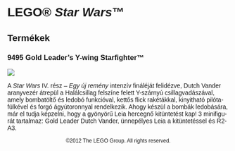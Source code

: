 <div lang="hu-HU" style="font-family: Helvetica, sans-serif;">
<h1>LEGO&reg; <i>Star Wars</i>&trade;</h1>
<h2>Termékek</h2>
<h3 style="font-weight: bold;">
<span class="product_number">9495</span>
<span class="title">Gold Leader’s Y-wing Starfighter™</span>
</h3>
<img src="https://www.lego.com/cdn/product-assets/product.img.pri/9495_prod.jpg" type="image/jpeg">
<p class="description">A <i>Star Wars</i> IV. rész – <i>Egy új remény</i> intenzív fináléját felidézve, Dutch Vander aranyvezér átrepül a Halálcsillag felszíne felett Y-szárnyú csillagvadászával, amely bombatöltő és ledobó funkcióval, kettős flick rakétákkal, kinyitható pilótafülkével és forgó ágyútoronnyal rendelkezik. Ahogy készül a bombák ledobására, már el tudja képzelni, hogy a gyönyörű Leia hercegnő kitüntetést kap! 3 minifigurát tartalmaz: Gold Leader Dutch Vander, ünnepélyes Leia a kitüntetéssel és R2-A3.</p>
<p class="footer" style="font-size: 12px; text-align: center;">©2012 The LEGO Group. All rights reserved.</p>
</div>